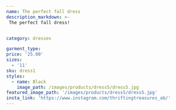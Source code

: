 ```yaml
---
name: The perfect fall dress
description_markdown: >-
 The perfect fall dress!


category: dresses

garment_type:
price: '25.00'
sizes:
  - '11'
sku: dress1
styles:
  - name: Black
    image_path: /images/products/dress5/dress5.jpg
featured_image_path: '/images/products/dress5/dress5.jpg'
insta_link: 'https://www.instagram.com/thriftingtreasures_ab/'
---
```

